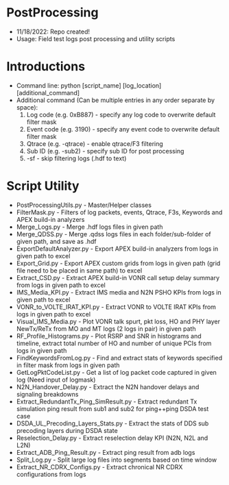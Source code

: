 # PostProcessing
* 11/18/2022: Repo created!
* Usage: Field test logs post processing and utility scripts

# Introductions
* Command line: python [script_name] [log_location] [additional_command]
* Additional command (Can be multiple entries in any order separate by space):
  1. Log code (e.g. 0xB887) - specify any log code to overwrite default filter mask
  2. Event code (e.g. 3190) - specify any event code to overwrite default filter mask
  3. Qtrace (e.g. -qtrace) - enable qtrace/F3 filtering 
  4. Sub ID (e.g. -sub2) - specify sub ID for post processing
  5. -sf - skip filtering logs (.hdf to text)

# Script Utility
* PostProcessingUtils.py - Master/Helper classes
* FilterMask.py - Filters of log packets, events, Qtrace, F3s, Keywords and APEX build-in analyzers
* Merge_Logs.py - Merge .hdf logs files in given path
* Merge_QDSS.py - Merge .qdss logs files in each folder/sub-folder of given path, and save as .hdf
* ExportDefaultAnalyzer.py - Export APEX build-in analyzers from logs in given path to excel
* Export_Grid.py - Export APEX custom grids from logs in given path (grid file need to be placed in same path) to excel
* Extract_CSD.py - Extract APEX build-in VONR call setup delay summary from logs in given path to excel
* IMS_Media_KPI.py - Extract IMS media and N2N PSHO KPIs from logs in given path to excel
* VONR_to_VOLTE_IRAT_KPI.py - Extract VONR to VOLTE IRAT KPIs from logs in given path to excel
* Visual_IMS_Media.py - Plot VONR talk spurt, pkt loss, HO and PHY layer NewTx/ReTx from MO and MT logs (2 logs in pair) in given path
* RF_Profile_Histograms.py - Plot RSRP and SNR in histograms and timeline, extract total number of HO and number of unique PCIs from logs in given path
* FindKeywordsFromLog.py - Find and extract stats of keywords specified in filter mask from logs in given path
* GetLogPktCodeList.py - Get a list of log packet code captured in given log (Need input of logmask)
* N2N_Handover_Delay.py - Extract the N2N handover delays and signaling breakdowns
* Extract_RedundantTx_Ping_SimResult.py - Extract redundant Tx simulation ping result from sub1 and sub2 for ping++ping DSDA test case
* DSDA_UL_Precoding_Layers_Stats.py - Extract the stats of DDS sub precoding layers during DSDA state
* Reselection_Delay.py - Extract reselection delay KPI (N2N, N2L and L2N)
* Extract_ADB_Ping_Result.py - Extract ping result from adb logs
* Split_Log.py - Split large log files into segments based on time window
* Extract_NR_CDRX_Configs.py - Extract chronical NR CDRX configurations from logs
